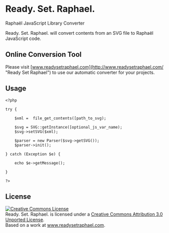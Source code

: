 Ready. Set. Raphael.
=========

Raphaël JavaScript Library Converter

Ready. Set. Raphael. will convert contents from an SVG file to Raphaël JavaScript code.

Online Conversion Tool
----

Please visit [www.readysetraphael.com](http://www.readysetraphael.com/ "Ready Set Raphael") to use our automatic converter for your projects.

Usage
--------------

```
<?php

try {

    $xml =  file_get_contents([path_to_svg);

    $svg = SVG::getInstance([optional_js_var_name);
    $svg->setSVG($xml);

    $parser = new Parser($svg->getSVG());
    $parser->init();

} catch (Exception $e) {

    echo $e->getMessage();

}

?>
```

License
----

<p>
<a rel="license" href="http://creativecommons.org/licenses/by/3.0/"><img alt="Creative Commons License" style="border-width:0" src="http://i.creativecommons.org/l/by/3.0/80x15.png" /></a><br /><span xmlns:dct="http://purl.org/dc/terms/" href="http://purl.org/dc/dcmitype/Text" property="dct:title" rel="dct:type">Ready. Set. Raphael.</span> is licensed under a <a rel="license" href="http://creativecommons.org/licenses/by/3.0/">Creative Commons Attribution 3.0 Unported License</a>.<br />Based on a work at <a xmlns:dct="http://purl.org/dc/terms/" href="http://www.readysetraphael.com" rel="dct:source">www.readysetraphael.com</a>.
</p>

